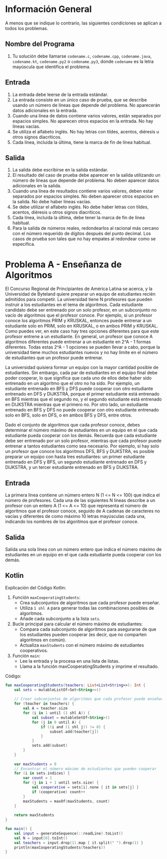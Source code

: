 # Información General

A menos que se indique lo contrario, las siguientes condiciones se aplican a todos los problemas.

## Nombre del Programa

1. Tu solución debe llamarse `codename.c`, `codename.cpp`, `codename.java`, `codename.kt`, `codename.py2` o `codename.py3`, donde `codename` es la letra mayúscula que identifica el problema.

## Entrada

1. La entrada debe leerse de la entrada estándar.
2. La entrada consiste en un único caso de prueba, que se describe usando un número de líneas que depende del problema. No aparecerán datos adicionales en la entrada.
3. Cuando una línea de datos contiene varios valores, están separados por espacios simples. No aparecen otros espacios en la entrada. No hay líneas vacías.
4. Se utiliza el alfabeto inglés. No hay letras con tildes, acentos, diéresis u otros signos diacríticos.
5. Cada línea, incluida la última, tiene la marca de fin de línea habitual.

## Salida

1. La salida debe escribirse en la salida estándar.
2. El resultado del caso de prueba debe aparecer en la salida utilizando un número de líneas que depende del problema. No deben aparecer datos adicionales en la salida.
3. Cuando una línea de resultados contiene varios valores, deben estar separados por espacios simples. No deben aparecer otros espacios en la salida. No debe haber líneas vacías.
4. Se debe utilizar el alfabeto inglés. No debe haber letras con tildes, acentos, diéresis u otros signos diacríticos.
5. Cada línea, incluida la última, debe tener la marca de fin de línea habitual.
6. Para la salida de números reales, redondearlos al racional más cercano con el número requerido de dígitos después del punto decimal. Los casos de prueba son tales que no hay empates al redondear como se especifica.

# Problema A - Enseñanza de Algoritmos

El Concurso Regional de Principiantes de América Latina se acerca, y la Universidad de Byteland quiere preparar un equipo de estudiantes recién admitidos para competir. La universidad tiene N profesores que pueden instruir a los estudiantes en el tema de algoritmos. Cada estudiante candidato debe ser entrenado por un solo profesor, en un subconjunto no vacío de algoritmos que el profesor conoce. Por ejemplo, si un profesor conoce los algoritmos PRIM y KRUSKAL, entonces puede entrenar a un estudiante solo en PRIM, solo en KRUSKAL, o en ambos PRIM y KRUSKAL. Como puedes ver, en este caso hay tres opciones diferentes para que este profesor entrene a un estudiante. En general, un profesor que conoce A algoritmos diferentes puede entrenar a un estudiante en 2^A - 1 formas diferentes. Todas estas 2^A - 1 opciones se pueden llevar a cabo, porque la universidad tiene muchos estudiantes nuevos y no hay límite en el número de estudiantes que un profesor puede entrenar.

La universidad quisiera formar un equipo con la mayor cantidad posible de estudiantes. Sin embargo, cada par de estudiantes en el equipo final debe poder cooperar, lo que significa que cada uno de ellos debe haber sido entrenado en un algoritmo que el otro no ha sido. Por ejemplo, un estudiante entrenado en BFS y DFS puede cooperar con otro estudiante entrenado en DFS y DIJKSTRA, porque el primer estudiante está entrenado en BFS mientras que el segundo no, y el segundo estudiante está entrenado en DIJKSTRA mientras que el primero no. Por otro lado, un estudiante entrenado en BFS y DFS no puede cooperar con otro estudiante entrenado solo en BFS, solo en DFS, o en ambos BFS y DFS, entre otros.

Dado el conjunto de algoritmos que cada profesor conoce, debes determinar el número máximo de estudiantes en un equipo en el que cada estudiante pueda cooperar con los demás. Recuerda que cada estudiante debe ser entrenado por un solo profesor, mientras que cada profesor puede entrenar a tantos estudiantes como sea necesario. Por ejemplo, si hay solo un profesor que conoce los algoritmos DFS, BFS y DIJKSTRA, es posible preparar un equipo con hasta tres estudiantes: un primer estudiante entrenado en DFS y BFS, un segundo estudiante entrenado en DFS y DIJKSTRA, y un tercer estudiante entrenado en BFS y DIJKSTRA.

## Entrada

La primera línea contiene un número entero N (1 <= N <= 100) que indica el número de profesores. Cada una de las siguientes N líneas describe a un profesor con un entero A (1 <= A <= 10) que representa el número de algoritmos que el profesor conoce, seguido de A cadenas de caracteres no vacías y diferentes de como máximo 10 letras mayúsculas cada una, indicando los nombres de los algoritmos que el profesor conoce.

## Salida

Salida una sola línea con un número entero que indica el número máximo de estudiantes en un equipo en el que cada estudiante pueda cooperar con los demás.

## Kotlin

Explicación del Código Kotlin:
1. Función `maxCooperatingStudents`:
   - Crea subconjuntos de algoritmos que cada profesor puede enseñar.
   - Utiliza  `1 shl A` para generar todas las combinaciones posibles de algoritmos.
   - Añade cada subconjunto a la lista `sets`.
3. Bucle principal para calcular el número máximo de estudiantes:
   - Compara cada subconjunto de algoritmos para asegurarse de que los estudiantes pueden cooperar (es decir, que no comparten algoritmos en común).
   - Actualiza `maxStudents` con el número máximo de estudiantes cooperativos.
4. Función `main`:
   - Lee la entrada y la procesa en una lista de listas.
   - Llama a la función maxCooperatingStudents y imprime el resultado.

Código:
```kotlin
fun maxCooperatingStudents(teachers: List<List<String>>): Int {
    val sets = mutableListOf<Set<String>>()
    
    // Crear subconjuntos de algoritmos que cada profesor puede enseñar
    for (teacher in teachers) {
        val A = teacher.size
        for (i in 1 until (1 shl A)) {
            val subset = mutableSetOf<String>()
            for (j in 0 until A) {
                if ((i and (1 shl j)) != 0) {
                    subset.add(teacher[j])
                }
            }
            sets.add(subset)
        }
    }
    
    var maxStudents = 0
    // Encontrar el número máximo de estudiantes que pueden cooperar
    for (i in sets.indices) {
        var count = 1
        for (j in i + 1 until sets.size) {
            val cooperative = sets[i].none { it in sets[j] }
            if (cooperative) count++
        }
        maxStudents = maxOf(maxStudents, count)
    }
    
    return maxStudents
}

fun main() {
    val input = generateSequence(::readLine).toList()
    val N = input[0].toInt()
    val teachers = input.drop(1).map { it.split(" ").drop(1) }
    println(maxCooperatingStudents(teachers))
}
```
